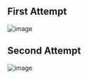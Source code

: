 ## First Attempt
![image](https://user-images.githubusercontent.com/21064622/124125251-0fc36780-da82-11eb-8a9e-0a1894c5a234.png)

## Second Attempt
![image](https://user-images.githubusercontent.com/21064622/124159177-82910a80-daa3-11eb-9ae7-20eba755f32e.png)
